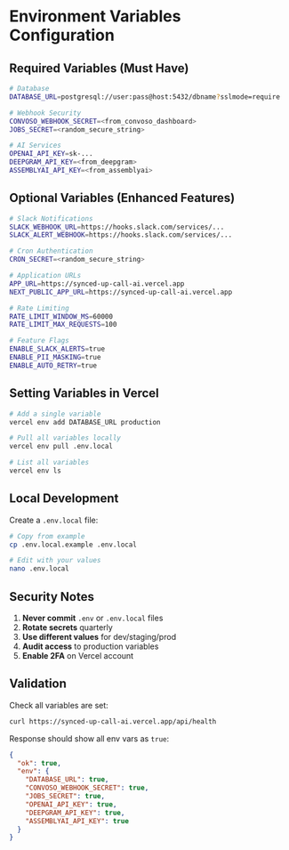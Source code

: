 # Environment Variables Configuration

## Required Variables (Must Have)

```bash
# Database
DATABASE_URL=postgresql://user:pass@host:5432/dbname?sslmode=require

# Webhook Security
CONVOSO_WEBHOOK_SECRET=<from_convoso_dashboard>
JOBS_SECRET=<random_secure_string>

# AI Services
OPENAI_API_KEY=sk-...
DEEPGRAM_API_KEY=<from_deepgram>
ASSEMBLYAI_API_KEY=<from_assemblyai>
```

## Optional Variables (Enhanced Features)

```bash
# Slack Notifications
SLACK_WEBHOOK_URL=https://hooks.slack.com/services/...
SLACK_ALERT_WEBHOOK=https://hooks.slack.com/services/...

# Cron Authentication
CRON_SECRET=<random_secure_string>

# Application URLs
APP_URL=https://synced-up-call-ai.vercel.app
NEXT_PUBLIC_APP_URL=https://synced-up-call-ai.vercel.app

# Rate Limiting
RATE_LIMIT_WINDOW_MS=60000
RATE_LIMIT_MAX_REQUESTS=100

# Feature Flags
ENABLE_SLACK_ALERTS=true
ENABLE_PII_MASKING=true
ENABLE_AUTO_RETRY=true
```

## Setting Variables in Vercel

```bash
# Add a single variable
vercel env add DATABASE_URL production

# Pull all variables locally
vercel env pull .env.local

# List all variables
vercel env ls
```

## Local Development

Create a `.env.local` file:

```bash
# Copy from example
cp .env.local.example .env.local

# Edit with your values
nano .env.local
```

## Security Notes

1. **Never commit** `.env` or `.env.local` files
2. **Rotate secrets** quarterly
3. **Use different values** for dev/staging/prod
4. **Audit access** to production variables
5. **Enable 2FA** on Vercel account

## Validation

Check all variables are set:

```bash
curl https://synced-up-call-ai.vercel.app/api/health
```

Response should show all env vars as `true`:

```json
{
  "ok": true,
  "env": {
    "DATABASE_URL": true,
    "CONVOSO_WEBHOOK_SECRET": true,
    "JOBS_SECRET": true,
    "OPENAI_API_KEY": true,
    "DEEPGRAM_API_KEY": true,
    "ASSEMBLYAI_API_KEY": true
  }
}
```